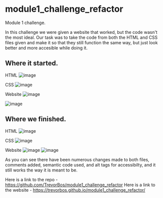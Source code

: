 # module1_challenge_refactor
Module 1 challenge. 

In this challenge we were given a website that worked, but the code wasn't the most ideal. Our task was to take the code from both the HTML and CSS files given and make
it so that they still function the same way, but just look better and more accesible while doing it.

## Where it started.

HTML
![image](https://user-images.githubusercontent.com/103614767/166936596-a588eb1c-62b0-4290-9c3e-b5424d298363.png)

CSS
![image](https://user-images.githubusercontent.com/103614767/166936743-7d39ac8b-c370-4d1d-b31d-7784a6f10b9e.png)

Website
![image](https://user-images.githubusercontent.com/103614767/166936873-d908b940-5e7e-4c99-916c-c899e52ad7e3.png)

![image](https://user-images.githubusercontent.com/103614767/166936934-2ef910be-24da-4f39-9d07-3c45f32e8b7c.png)

## Where we finished.

HTML
![image](https://user-images.githubusercontent.com/103614767/166937146-8a978545-a568-430c-bc07-fb8dcc26b0ee.png)

CSS
![image](https://user-images.githubusercontent.com/103614767/166937193-252cfe9d-ecc0-4423-8f59-646795e43571.png)


Website
![image](https://user-images.githubusercontent.com/103614767/166937303-1dd9862b-034b-4326-9989-1531cd108b05.png)
![image](https://user-images.githubusercontent.com/103614767/166937507-45620a34-6363-46a1-81c8-00510f68511f.png)

As you can see there have been numerous changes made to both files, comments added, semantic code used, and alt tags for accessibilty, and it still works the way it
is meant to be.

Here is a link to the repo - https://github.com/TrevorBos/module1_challenge_refactor
Here is a link to the website - https://trevorbos.github.io/module1_challenge_refactor/

